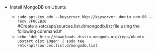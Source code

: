 + Install MongoDB on Ubuntu

   + `sudo apt-key adv --keyserver hkp://keyserver.ubuntu.com:80 --recv 7F0CEB10`  
    #Create a /etc/apt/sources.list.d/mongodb.list file using the following command.#
   + `echo 'deb http://downloads-distro.mongodb.org/repo/ubuntu-upstart dist 10gen' | sudo tee /etc/apt/sources.list.d/mongodb.list` 
    
